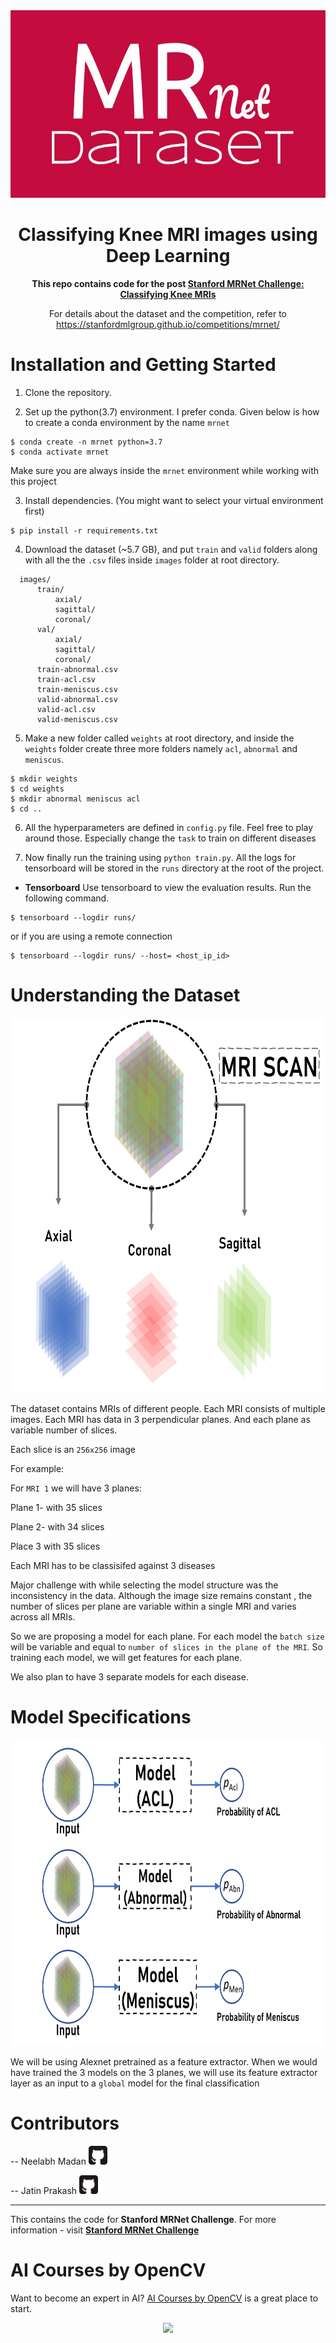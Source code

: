 <div align="center">
<img src="content/logo.jpg" width ="600" height="300"/>

# Classifying Knee MRI images using Deep Learning

**This repo contains code for the post [Stanford MRNet Challenge: Classifying Knee MRIs](https://www.learnopencv.com/stanford-mrnet-challenge-classifying-knee-mris/)**


For details about the dataset and the competition, refer to https://stanfordmlgroup.github.io/competitions/mrnet/

</div>

<!-- # Install dependencies
1. `pip install git+https://github.com/ncullen93/torchsample`
2. `pip install nibabel`
3. `pip install sklearn`
4. `pip install pandas`

Install other dependencies as per requirement -->

# Installation and Getting Started
1. Clone the repository.

2. Set up the python(3.7) environment. I prefer conda. Given below is how to create a conda environment by the name `mrnet`
```Shell
$ conda create -n mrnet python=3.7
$ conda activate mrnet
```   
Make sure you are always inside the `mrnet` environment while working with this project 

3. Install dependencies. (You might want to select your virtual environment first)
```Shell
$ pip install -r requirements.txt
```    

4. Download the dataset (~5.7 GB), and put `train` and `valid` folders along with all the the `.csv` files inside `images` folder at root directory. 
```Shell
  images/
      train/
          axial/
          sagittal/
          coronal/
      val/
          axial/
          sagittal/
          coronal/
      train-abnormal.csv
      train-acl.csv
      train-meniscus.csv
      valid-abnormal.csv
      valid-acl.csv
      valid-meniscus.csv
```      

5. Make a new folder called `weights` at root directory, and inside the `weights` folder create three more folders namely `acl`, `abnormal` and `meniscus`.
```Shell
$ mkdir weights
$ cd weights
$ mkdir abnormal meniscus acl
$ cd ..
```      

6. All the hyperparameters are defined in `config.py` file. Feel free to play around those. Especially change the `task` to train on different diseases

7. Now finally run the training using `python train.py`. All the logs for tensorboard will be stored in the `runs` directory at the root of the project.

*  **Tensorboard** Use tensorboard to view the evaluation results. Run the following command. 

```Shell
$ tensorboard --logdir runs/
```

or if you are using a remote connection

```Shell
$ tensorboard --logdir runs/ --host= <host_ip_id>
```

# Understanding the Dataset

<div align="center">

<img src="content/mri_scan.png" width ="650" height="600"/>

</div>
  
The dataset contains MRIs of different people. Each MRI consists of multiple images.
Each MRI has data in 3 perpendicular planes. And each plane as variable number of slices.

Each slice is an `256x256` image

For example:

For `MRI 1` we will have 3 planes:

Plane 1- with 35 slices

Plane 2- with 34 slices

Place 3 with 35 slices

Each MRI has to be classisifed against 3 diseases

Major challenge with while selecting the model structure was the inconsistency in the data. Although the image size remains constant , the number of slices per plane are variable within a single MRI and varies across all MRIs.

So we are proposing a model for each plane. For each model the `batch size` will be variable and equal to `number of slices in the plane of the MRI`. So training each model, we will get features for each plane.

We also plan to have 3 separate models for each disease. 

# Model Specifications

<div align="center">

<img src="content/model.png" width ="700" height="490"/>

</div>

We will be using Alexnet pretrained as a feature extractor. When we would have trained the 3 models on the 3 planes, we will use its feature extractor layer as an input to a `global` model for the final classification

# Contributors
<p > 
  -- Neelabh Madan   
 <a href = https://github.com/neelabh17 target='blank'> <img src=https://github.com/edent/SuperTinyIcons/blob/master/images/svg/github.svg height='30' weight='30'/></a>
<br>

-- Jatin Prakash <a href = https://github.com/bicycleman15 target='blank'> <img src=https://github.com/edent/SuperTinyIcons/blob/master/images/svg/github.svg height='30' weight='30'/></a>

***
This contains the code for **Stanford MRNet Challenge**. For more information - visit [**Stanford MRNet Challenge**](https://www.learnopencv.com/stanford-mrnet-challenge/)


# AI Courses by OpenCV

Want to become an expert in AI? [AI Courses by OpenCV](https://opencv.org/courses/) is a great place to start. 

<a href="https://opencv.org/courses/">
<p align="center"> 
<img src="https://www.learnopencv.com/wp-content/uploads/2020/04/AI-Courses-By-OpenCV-Github.png">
</p>
</a>

